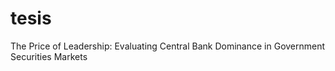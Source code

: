 # tesis
The Price of Leadership: Evaluating Central Bank Dominance in Government Securities Markets
